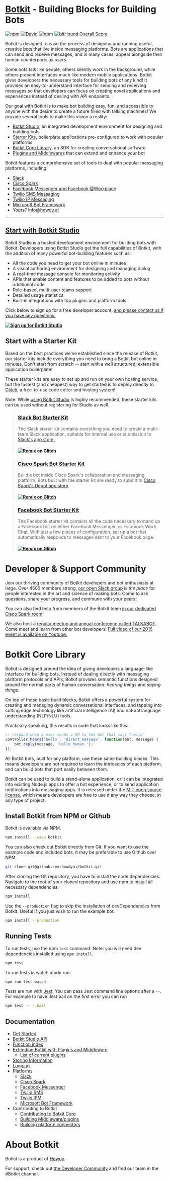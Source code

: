 # [Botkit](https://botkit.ai) - Building Blocks for Building Bots

[![npm](https://img.shields.io/npm/v/botkit.svg)](https://www.npmjs.com/package/botkit)
[![David](https://img.shields.io/david/howdyai/botkit.svg)](https://david-dm.org/howdyai/botkit)
[![npm](https://img.shields.io/npm/l/botkit.svg)](https://spdx.org/licenses/MIT)
[![bitHound Overall Score](https://www.bithound.io/github/howdyai/botkit/badges/score.svg)](https://www.bithound.io/github/howdyai/botkit)

Botkit is designed to ease the process of designing and running useful, creative bots that live inside messaging platforms.
Bots are applications that can send and receive messages, and in many cases, appear alongside their human counterparts as _users._

Some bots talk like people, others silently work in the background, while others present interfaces much like modern mobile applications.
Botkit gives developers the necessary tools for building bots of any kind! It provides an easy-to-understand interface for sending and receiving messages so that developers can focus on creating novel applications and experiences instead of dealing with API endpoints.

Our goal with Botkit is to make bot building easy, fun, and accessible to anyone with the desire to create
a future filled with talking machines! We provide several tools to make this vision a reality:

* [Botkit Studio](#start-with-botkit-studio), an integrated development environment for designing and building bots
* [Starter Kits](#start-with-a-starter-kit), boilerplate applications pre-configured to work with popular platforms
* [Botkit Core Library](#botkit-core-library), an SDK for creating conversational software
* [Plugins and Middlewares](docs/readme-middlewares.md) that can extend and enhance your bot

Botkit features a comprehensive set of tools to deal with popular messaging platforms, including:

* [Slack](docs/readme-slack.md)
* [Cisco Spark](docs/readme-ciscospark.md)
* [Facebook Messenger and Facebook @Workplace](docs/readme-facebook.md)
* [Twilio SMS Messaging](docs/readme-twiliosms.md)
* [Twilio IP Messaging](docs/readme-twilioipm.md)
* [Microsoft Bot Framework](docs/readme-botframework.md)
* Yours? [info@howdy.ai](mailto:info@howdy.ai)

---

## [Start with Botkit Studio](https://studio.botkit.ai/signup)

Botkit Studio is a hosted development environment for building bots with Botkit.
Developers using Botkit Studio get the full capabilities of Botkit, with the addition of many powerful bot-building features such as:

* All the code you need to get your bot online in minutes
* A visual authoring environment for designing and managing dialog
* A real-time message console for monitoring activity
* APIs that enable content and features to be added to bots without additional code
* Role-based, multi-user teams support
* Detailed usage statistics
* Built-in integrations with top plugins and platform tools

Click below to sign up for a free developer account, [and please contact us if you have any questions.](mailto:info@howdy.ai)

**[![Sign up for Botkit Studio](docs/studio.png)](https://studio.botkit.ai/signup?code=readme)**


## Start with a Starter Kit

Based on the best practices we've established since the release of Botkit, our starter kits include
everything you need to bring a Botkit bot online in minutes. Don't start from scratch -- start with a
well structured, extensible application boilerplate!

These starter kits are easy to set up and run on your own hosting service, but the fastest (and cheapest) way to get
started is to deploy directly to [Glitch](http://glitch.com), a free-to-use code editor and hosting system!

Note: While [using Botkit Studio](https://studio.botkit.ai) is highly recommended, these starter kits can be used without registering for Studio as well.

> ### [Slack Bot Starter Kit](https://github.com/howdyai/botkit-starter-slack)
> The Slack starter kit contains everything you need to create a multi-team Slack application,
suitable for internal use or submission to [Slack's app store.](https://slack.com/apps)
> #### [![Remix on Glitch](docs/glitch.png)](https://glitch.com/~botkit-slack)

> ### [Cisco Spark Bot Starter Kit](https://github.com/howdyai/botkit-starter-ciscospark)
> Build a bot inside Cisco Spark's collaboration and messaging platform. Bots built with the starter kit
are ready to submit to [Cisco Spark's Depot app store](https://depot.ciscospark.com/).
> #### [![Remix on Glitch](docs/glitch.png)](https://glitch.com/~botkit-ciscospark)

> ### [Facebook Bot Starter Kit](https://github.com/howdyai/botkit-starter-facebook)
> The Facebook starter kit contains all the code necessary to stand up a Facebook bot on either Facebook Messenger, or Facebook Work Chat. With just a few pieces of configuration, set up a bot that automatically responds to messages sent to your Facebook page.
> #### [![Remix on Glitch](docs/glitch.png)](https://glitch.com/~botkit-facebook)

# Developer & Support Community

Join our thriving community of Botkit developers and bot enthusiasts at large.
Over 4500 members strong, [our open Slack group](http://community.botkit.ai) is
_the place_ for people interested in the art and science of making bots.
Come to ask questions, share your progress, and commune with your peers!

You can also find help from members of the Botkit team [in our dedicated Cisco Spark room](https://eurl.io/#SyNZuomKx)!

We also host a [regular meetup and annual conference called TALKABOT.](http://talkabot.ai)
Come meet and learn from other bot developers! [Full video of our 2016 event is available on Youtube.](https://www.youtube.com/playlist?list=PLD3JNfKLDs7WsEHSal2cfwG0Fex7A6aok)



# Botkit Core Library

Botkit is designed around the idea of giving developers a language-like interface for building bots.
Instead of dealing directly with messaging platform protocols and APIs, Botkit provides semantic functions
designed around the normal parts of human conversation: _hearing things_ and _saying things_.

On top of these basic build blocks, Botkit offers a powerful system for creating and managing dynamic
conversational interfaces, and tapping into cutting edge technology like artificial intelligence (AI)
and natural language understanding (NLP/NLU) tools.

Practically speaking, this results in code that looks like this:

```javascript
// respond when a user sends a DM to the bot that says "hello"
controller.hears('hello', 'direct_message', function(bot, message) {
    bot.reply(message, 'Hello human.');
});
```

All Botkit bots, built for any platform, use these same building blocks. This means developers are not required
to learn the intricacies of each platform, and can build bots that port easily between them.

Botkit can be used to build a stand-alone application, or it can be integrated into existing Node.js
apps to offer a bot experience, or to send application notifications into messaging apps. It is released
under the [MIT open source license](LICENSE.md), which means developers are free to use it any way they choose,
in any type of project.


## Install Botkit from NPM or Github

Botkit is available via NPM.

```bash
npm install --save botkit
```

You can also check out Botkit directly from Git.
If you want to use the example code and included bots, it may be preferable to use Github over NPM.

```bash
git clone git@github.com:howdyai/botkit.git
```

After cloning the Git repository, you have to install the node dependencies. Navigate to the root of your cloned repository and use npm to install all necessary dependencies.
```bash
npm install
```

Use the `--production` flag to skip the installation of devDependencies from Botkit. Useful if you just wish to run the example bot.
```bash
npm install --production
```

## Running Tests

To run tests, use the npm `test` command. Note: you will need dev dependencies installed using `npm install`.

```bash
npm test
```

To run tests in watch mode run:

```bash
npm run test-watch
```

Tests are run with [Jest](https://facebook.github.io/jest/docs/getting-started.html). You can pass Jest command line options after a `--`.
For example to have Jest bail on the first error you can run

```bash
npm test -- --bail
```

## Documentation

* [Get Started](docs/readme.md)
* [Botkit Studio API](docs/readme-studio.md)
* [Function index](docs/readme.md#developing-with-botkit)
* [Extending Botkit with Plugins and Middleware](docs/middleware.md)
  * [List of current plugins](docs/readme-middlewares.md)
* [Storing Information](docs/storage.md)
* [Logging](docs/logging.md)
* Platforms
  * [Slack](docs/readme-slack.md)
  * [Cisco Spark](docs/readme-ciscospark.md)
  * [Facebook Messenger](docs/readme-facebook.md)
  * [Twilio SMS](docs/readme-twiliosms.md)
  * [Twilio IPM](docs/readme-twilioipm.md)
  * [Microsoft Bot Framework](docs/readme-botframework.md)
* Contributing to Botkit
  * [Contributing to Botkit Core](CONTRIBUTING.md)
  * [Building Middleware/plugins](docs/howto/build_middleware.md)
  * [Building platform connectors](docs/howto/build_connector.md)

# About Botkit

Botkit is a product of [Howdy](https://howdy.ai).

For support, check out [the Developer Community](#developer--support-community) and find our team in the #Botkit channel.
